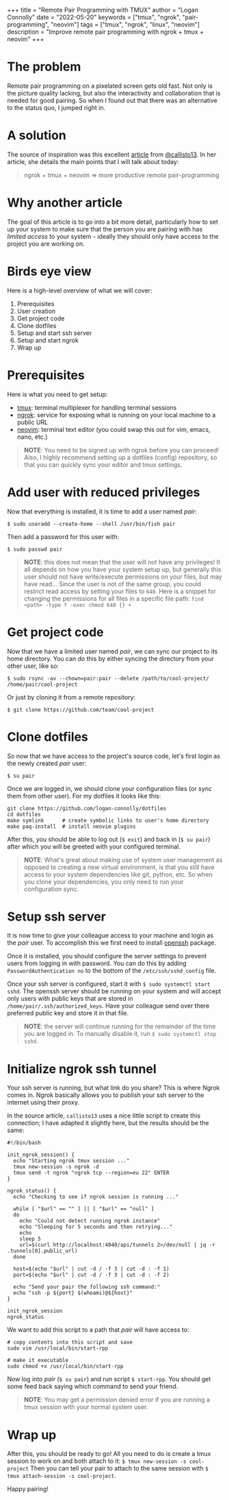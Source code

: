 +++
title = "Remote Pair Programming with TMUX"
author = "Logan Connolly"
date = "2022-05-20"
keywords = ["tmux", "ngrok", "pair-programming", "neovim"]
tags = ["tmux", "ngrok", "linux", "neovim"]
description = "Improve remote pair programming with ngrok + tmux + neovim"
+++

# The problem

Remote pair programming on a pixelated screen gets old fast. Not only is the picture quality lacking, but also the interactivity and collaboration that is needed for good pairing. So when I found out that there was an alternative to the status quo, I jumped right in.

# A solution

The source of inspiration was this excellent [article](https://cbctl.dev/blog/remote-pair-programming) from [@callisto13](https://github.com/callisto13). In her article, she details the main points that I will talk about today: 

> ngrok + tmux + neovim => more productive remote pair-programming

# Why another article

The goal of this article is to go into a bit more detail, particularly how to set up your system to make sure that the person you are pairing with has _limited access_ to your system - ideally they should only have access to the project you are working on.

# Birds eye view

Here is a high-level overview of what we will cover:

1. Prerequisites
2. User creation
3. Get project code
4. Clone dotfiles
5. Setup and start ssh server
6. Setup and start ngrok
7. Wrap up

# Prerequisites

Here is what you need to get setup:

- [tmux](https://github.com/tmux/tmux): terminal multiplexer for handling terminal sessions
- [ngrok](https://ngrok.com/): service for exposing what is running on your local machine to a public URL
- [neovim](https://neovim.io/): terminal text editor (you could swap this out for vim, emacs, nano, etc.)

> **NOTE**: You need to be signed up with ngrok before you can proceed! Also, I highly recommend setting up a dotfiles (config) repository, so that you can quickly sync your editor and tmux settings.

# Add user with reduced privileges

Now that everything is installed, it is time to add a user named _pair_:

`$ sudo useradd --create-home --shell /usr/bin/fish pair`

Then add a password for this user with:

`$ sudo passwd pair`

> **NOTE**: this does not mean that the user will not have any privileges! It all depends on how you have your system setup up, but generally this user should not have write/execute permissions on your files, but may have read... Since the user is not of the same group, you could restrict read access by setting your files to `640`. Here is a snippet for changing the permissions for all files in a specific file path: `find <path> -type f -exec chmod 640 {} +
`

# Get project code

Now that we have a limited user named _pair_, we can sync our project to its home directory. You can do this by either syncing the directory from your other user, like so:

`$ sudo rsync -av --chown=pair:pair --delete /path/to/cool-project/ /home/pair/cool-project`

Or just by cloning it from a remote repository:

`$ git clone https://github.com/team/cool-project`

# Clone dotfiles

So now that we have access to the project's source code, let's first login as the newly created _pair_ user:

`$ su pair`

Once we are logged in, we should clone your configuration files (or sync them from other user). For my dotfiles it looks like this:

```shell
git clone https://github.com/logan-connolly/dotfiles
cd dotfiles
make symlink      # create symbolic links to user's home directory
make paq-install  # install neovim plugins
```
After this, you should be able to log out (`$ exit`) and back in (`$ su pair`) after which you will be greeted with your configured terminal.

> **NOTE**: What's great about making use of system user management as opposed to creating a new virtual environment, is that you still have access to your system dependencies like git, python, etc. So when you clone your dependencies, you only need to run your configuration sync.

# Setup ssh server

It is now time to give your colleague access to your machine and login as the _pair_ user. To accomplish this we first need to install [openssh](https://www.openssh.com/) package.

Once it is installed, you should configure the server settings to prevent users from logging in with password. You can do this by adding `PasswordAuthentication no` to the bottom of the `/etc/ssh/sshd_config` file.

Once your ssh server is configured, start it with `$ sudo systemctl start sshd`. The openssh server should be running on your system and will accept only users with public keys that are stored in `/home/pair/.ssh/authorized_keys`. Have your colleague send over there preferred public key and store it in that file.

> **NOTE**: the server will continue running for the remainder of the time you are logged in. To manually disable it, run `$ sudo systemctl stop sshd`.

# Initialize ngrok ssh tunnel

Your ssh server is running, but what link do you share? This is where Ngrok comes in. Ngrok basically allows you to publish your ssh server to the internet using their proxy. 

In the source article, `callisto13` uses a nice little script to create this connection; I have adapted it slightly here, but the results should be the same:

```shell
#!/bin/bash

init_ngrok_session() {
  echo "Starting ngrok tmux session ..."
  tmux new-session -s ngrok -d
  tmux send -t ngrok "ngrok tcp --region=eu 22" ENTER
}

ngrok_status() {
  echo "Checking to see if ngrok session is running ..."

  while [ "$url" == "" ] || [ "$url" == "null" ]
  do
    echo "Could not detect running ngrok instance"
    echo "Sleeping for 5 seconds and then retrying..."
    echo
    sleep 5
    url=$(curl http://localhost:4040/api/tunnels 2>/dev/null | jq -r .tunnels[0].public_url)
  done

  host=$(echo "$url" | cut -d / -f 3 | cut -d : -f 1)
  port=$(echo "$url" | cut -d / -f 3 | cut -d : -f 2)

  echo "Send your pair the following ssh command:"
  echo "ssh -p ${port} $(whoami)@${host}"
}

init_ngrok_session
ngrok_status
```
We want to add this script to a path that _pair_ will have access to:

```shell
# copy contents into this script and save
sudo vim /usr/local/bin/start-rpp 

# make it executable
sudo chmod +x /usr/local/bin/start-rpp
```

Now log into _pair_ (`$ su pair`) and run script `$ start-rpp`. You should get some feed back saying which command to send your friend.

> **NOTE**: You may get a permission denied error if you are running a tmux session with your normal system user.

# Wrap up

After this, you should be ready to go! All you need to do is create a tmux session to work on and both attach to it: `$ tmux new-session -s cool-project` Then you can tell your pair to attach to the same session with `$ tmux attach-session -s cool-project`.

Happy pairing!
